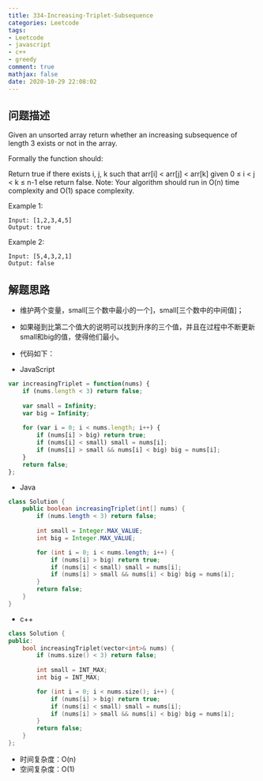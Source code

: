 ```yaml
---
title: 334-Increasing-Triplet-Subsequence
categories: Leetcode
tags: 
- Leetcode
- javascript
- c++
- greedy
comment: true
mathjax: false
date: 2020-10-29 22:08:02
---
```


## 问题描述

Given an unsorted array return whether an increasing subsequence of length 3 exists or not in the array.

Formally the function should:

Return true if there exists i, j, k
such that arr[i] < arr[j] < arr[k] given 0 ≤ i < j < k ≤ n-1 else return false.
Note: Your algorithm should run in O(n) time complexity and O(1) space complexity.
<!--more-->
Example 1:
```
Input: [1,2,3,4,5]
Output: true
```

Example 2:

```
Input: [5,4,3,2,1]
Output: false
```

## 解题思路

- 维护两个变量，small[三个数中最小的一个]，small[三个数中的中间值]；
- 如果碰到比第二个值大的说明可以找到升序的三个值，并且在过程中不断更新small和big的值，使得他们最小。

- 代码如下：

- JavaScript

```JavaScript
var increasingTriplet = function(nums) {
    if (nums.length < 3) return false;
    
    var small = Infinity;
    var big = Infinity;
    
    for (var i = 0; i < nums.length; i++) {
        if (nums[i] > big) return true;
        if (nums[i] < small) small = nums[i];
        if (nums[i] > small && nums[i] < big) big = nums[i];
    }
    return false;
};
```

- Java
  
```java
class Solution {
    public boolean increasingTriplet(int[] nums) {
        if (nums.length < 3) return false;
    
        int small = Integer.MAX_VALUE;
        int big = Integer.MAX_VALUE;

        for (int i = 0; i < nums.length; i++) {
            if (nums[i] > big) return true;
            if (nums[i] < small) small = nums[i];
            if (nums[i] > small && nums[i] < big) big = nums[i];
        }
        return false;
    }
}
```

- c++

```cpp
class Solution {
public:
    bool increasingTriplet(vector<int>& nums) {
        if (nums.size() < 3) return false;
    
        int small = INT_MAX;
        int big = INT_MAX;

        for (int i = 0; i < nums.size(); i++) {
            if (nums[i] > big) return true;
            if (nums[i] < small) small = nums[i];
            if (nums[i] > small && nums[i] < big) big = nums[i];
        }
        return false;
    }
};
```


- 时间复杂度：O(n)
- 空间复杂度：O(1)

